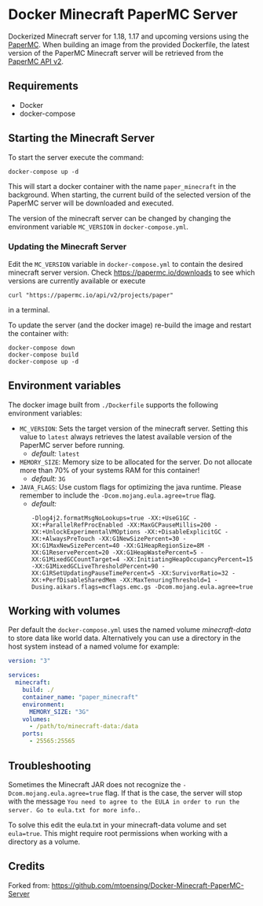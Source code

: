 # Docker Minecraft PaperMC Server

Dockerized Minecraft server for 1.18, 1.17 and upcoming versions using the [PaperMC](https://papermc.io).
When building an image from the provided Dockerfile, the latest version of the PaperMC Minecraft server will be retrieved from the [PaperMC API v2](https://papermc.io/api/docs/swagger-ui).

## Requirements

* Docker
* docker-compose  

## Starting the Minecraft Server
To start the server execute the command:
```shell script
docker-compose up -d
```
This will start a docker container with the name `paper_minecraft` in the background.
When starting, the current build of the selected version of the PaperMC server will be downloaded and executed.

The version of the minecraft server can be changed by changing the environment variable `MC_VERSION` in `docker-compose.yml`.

### Updating the Minecraft Server

Edit the `MC_VERSION` variable in `docker-compose.yml` to contain the desired minecraft server version.
Check https://papermc.io/downloads to see which versions are currently available or execute 
```shell script
curl "https://papermc.io/api/v2/projects/paper"
```
in a terminal.

To update the server (and the docker image) re-build the image and restart the container with:

```shell script
docker-compose down
docker-compose build
docker-compose up -d
```

## Environment variables

The docker image built from `./Dockerfile` supports the following environment variables:

* `MC_VERSION`: Sets the target version of the minecraft server. Setting this value to `latest` always retrieves the latest available version of the PaperMC server before running.
    * *default:* `latest`
* `MEMORY_SIZE`: Memory size to be allocated for the server. Do not allocate more than 70% of your systems RAM for this container!
    * *default:* `3G`
* `JAVA_FLAGS`: Use custom flags for optimizing the java runtime. Please remember to include the `-Dcom.mojang.eula.agree=true` flag.
    * *default:*
      ```
      -Dlog4j2.formatMsgNoLookups=true -XX:+UseG1GC -XX:+ParallelRefProcEnabled -XX:MaxGCPauseMillis=200 -XX:+UnlockExperimentalVMOptions -XX:+DisableExplicitGC -XX:+AlwaysPreTouch -XX:G1NewSizePercent=30 -XX:G1MaxNewSizePercent=40 -XX:G1HeapRegionSize=8M -XX:G1ReservePercent=20 -XX:G1HeapWastePercent=5 -XX:G1MixedGCCountTarget=4 -XX:InitiatingHeapOccupancyPercent=15 -XX:G1MixedGCLiveThresholdPercent=90 -XX:G1RSetUpdatingPauseTimePercent=5 -XX:SurvivorRatio=32 -XX:+PerfDisableSharedMem -XX:MaxTenuringThreshold=1 -Dusing.aikars.flags=mcflags.emc.gs -Dcom.mojang.eula.agree=true
      ```

## Working with volumes

Per default the `docker-compose.yml` uses the named volume *minecraft-data* to store data like world data.
Alternatively you can use a directory in the host system instead of a named volume for example:

```yaml
version: "3"

services:
  minecraft:
    build: ./
    container_name: "paper_minecraft"
    environment:
      MEMORY_SIZE: "3G"
    volumes:
      - /path/to/minecraft-data:/data
    ports:
      - 25565:25565
```

## Troubleshooting

Sometimes the Minecraft JAR does not recognize the `-Dcom.mojang.eula.agree=true` flag.
If that is the case, the server will stop with the message `You need to agree to the EULA in order to run the server. Go to eula.txt for more info.`.

To solve this edit the eula.txt in your minecraft-data volume and set `eula=true`. This might require root permissions when working with a directory as a volume.


## Credits

Forked from: https://github.com/mtoensing/Docker-Minecraft-PaperMC-Server
